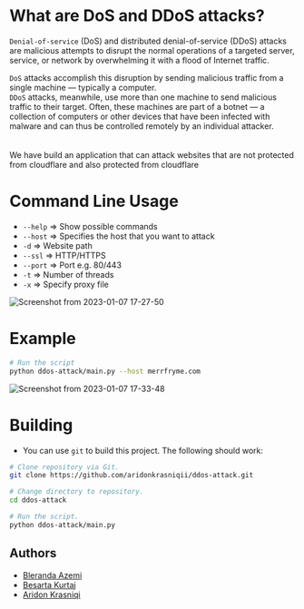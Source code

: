# What are DoS and DDoS attacks? 

`Denial-of-service` (DoS) and distributed denial-of-service (DDoS) attacks are malicious attempts to disrupt the normal operations of a targeted server, service, or network by overwhelming it with a flood of Internet traffic. 

`DoS` attacks accomplish this disruption by sending malicious traffic from a single machine — typically a computer. </br >
`DDoS` attacks, meanwhile, use more than one machine to send malicious traffic to their target. Often, these machines are part of a botnet — a collection of computers or other devices that have been infected with malware and can thus be controlled remotely by an individual attacker. </br >
</br > </br > 
We have build an application that can attack websites that are not protected from cloudflare and also protected from cloudflare </br > 

# Command Line Usage 

* `--help` => Show possible commands
* `--host` => Specifies the host that you want to attack
* `-d` => Website path
* `--ssl` => HTTP/HTTPS
* `--port` => Port e.g. 80/443 
* `-t`  => Number of threads
* `-x` => Specify proxy file 

![Screenshot from 2023-01-07 17-27-50](https://user-images.githubusercontent.com/77694113/211161139-be6f81b4-5834-4e41-8340-af8853a731f6.png)

 # Example 
 ```bash 
 # Run the script 
 python ddos-attack/main.py --host merrfryme.com
 ```
 
![Screenshot from 2023-01-07 17-33-48](https://user-images.githubusercontent.com/77694113/211161145-cb25aa48-14ae-4be6-97ac-38c6666ab809.png)

 
 # Building 
 
 * You can use `git` to build this project. The following should work:
 
 ```bash
 # Clone repository via Git.
 git clone https://github.com/aridonkrasniqii/ddos-attack.git
 
 # Change directory to repository.
 cd ddos-attack 
 
 # Run the script. 
 python ddos-attack/main.py 
 ```
 
## Authors
* [Bleranda Azemi](https://github.com/Blesaza)
* [Besarta Kurtaj](https://github.com/besartakurtaj)
* [Aridon Krasniqi](https://github.com/aridonkrasniqii)


